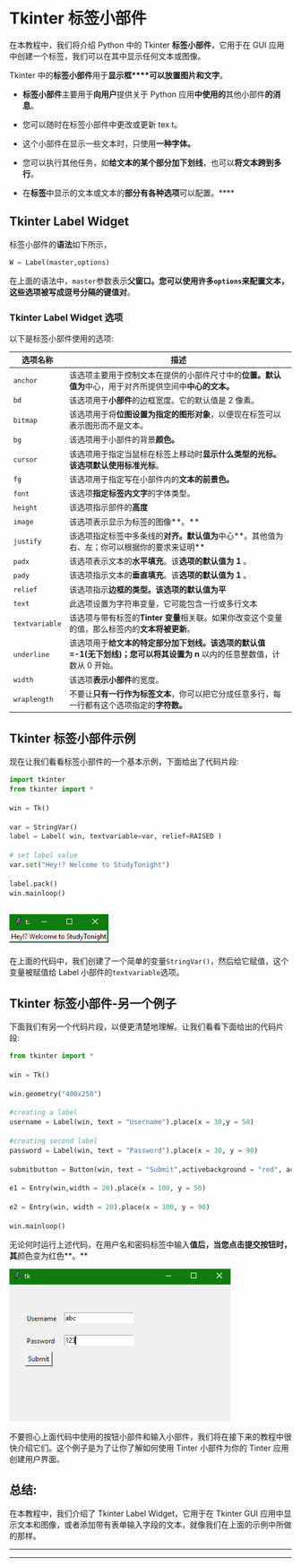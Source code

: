 # Tkinter 标签小部件

在本教程中，我们将介绍 Python 中的 Tkinter **标签小部件**，它用于在 GUI 应用中创建一个标签，我们可以在其中显示任何文本或图像。

Tkinter 中的**标签小部件**用于**显示框****可以放置图片和文字**。

*   **标签小部件**主要用于**向用户**提供关于 Python 应用**中使用的**其他小部件**的消息**。

*   您可以随时在标签小部件中更改或更新 tex t。

*   这个小部件在显示一些文本时，只使用**一种字体。**

*   您可以执行其他任务，如**给文本的某个部分加下划线**，也可以**将文本跨到多行**。

*   在**标签**中显示的文本或文本的**部分有各种选项**可以配置。****

## Tkinter Label Widget

标签小部件的**语法**如下所示，

```py
W = Label(master,options) 
```

在上面的语法中，`master`参数表示**父窗口。**您可以使用许多`options`来配置文本，这些选项被写成**逗号分隔的键值对**。

### Tkinter Label Widget 选项

以下是标签小部件使用的选项:

| **选项名称** | **描述** |
| --- | --- |
| `anchor` | 该选项主要用于控制文本在提供的小部件尺寸中的**位置。默认值为**中心，用于对齐所提供空间中**中心的文本。** |
| `bd` | 该选项用于**小部件**的边框宽度。它的默认值是 2 像素。 |
| `bitmap` | 该选项用于将**位图设置为指定的图形对象**，以便现在标签可以表示图形而不是文本。 |
| `bg` | 该选项用于小部件的背景**颜色。** |
| `cursor` | 该选项用于指定当鼠标在标签上移动时**显示什么类型的光标。**该选项默认使用**标准光标**。 |
| `fg` | 该选项用于指定写在小部件内的**文本的前景色。** |
| `font` | 该选项**指定标签内文字**的字体类型。 |
| `height` | 该选项指示部件的**高度** |
| `image` | 该选项表示显示为标签的图像**。** |
| `justify` | 该选项指定标签中多条线的**对齐。默认值为**中心**。其他值为右、左；你可以根据你的要求来证明** |
| `padx` | 该选项表示文本的**水平填充**。该**选项的默认值为 1** 。 |
| `pady` | 该选项指示文本的**垂直填充**。该**选项的默认值为 1** 。 |
| `relief` | 该选项指示**边框的类型。**该选项的默认值为**平** |
| `text` | 此选项设置为字符串变量，它可能包含一行或多行文本 |
| `textvariable` | 该选项与带有标签的**Tinter 变量**相关联。如果你改变这个变量的值，那么标签内的**文本将被更新**。 |
| `underline` | 该选项用于**给文本的特定部分加下划线。**该选项的默认值=-1(无下划线)；您可以**将其设置为 n** 以内的任意整数值，计数从 0 开始。 |
| `width` | 该选项**表示小部件**的宽度。 |
| `wraplength` | 不要让**只有一行作为标签文本**，你可以把它分成任意多行，每一行都有这个选项指定的**字符数。** |

## Tkinter 标签小部件示例

现在让我们看看标签小部件的一个基本示例，下面给出了代码片段:

```py
import tkinter
from tkinter import *

win = Tk()

var = StringVar()
label = Label( win, textvariable=var, relief=RAISED )

# set label value
var.set("Hey!? Welcome to StudyTonight")

label.pack()
win.mainloop()
```

## ![](img/3591788bace8c3ee34e743769e545371.png)

在上面的代码中，我们创建了一个简单的变量`StringVar()`，然后给它赋值，这个变量被赋值给 Label 小部件的`textvariable`选项。

## Tkinter 标签小部件-另一个例子

下面我们有另一个代码片段，以便更清楚地理解。让我们看看下面给出的代码片段:

```py
from tkinter import *   

win = Tk()  

win.geometry("400x250")  

#creating a label  
username = Label(win, text = "Username").place(x = 30,y = 50)  

#creating second label  
password = Label(win, text = "Password").place(x = 30, y = 90)  

submitbutton = Button(win, text = "Submit",activebackground = "red", activeforeground = "blue").place(x = 30, y = 120)  

e1 = Entry(win,width = 20).place(x = 100, y = 50)  

e2 = Entry(win, width = 20).place(x = 100, y = 90)    

win.mainloop() 
```

无论何时运行上述代码，在用户名和密码标签中输入**值后，当您点击提交按钮时，其**颜色变为红色**。**

![](img/aa6ac17e71b6e4a2d3d9df2b52e04093.png)

不要担心上面代码中使用的按钮小部件和输入小部件，我们将在接下来的教程中很快介绍它们。这个例子是为了让你了解如何使用 Tinter 小部件为你的 Tinter 应用创建用户界面。

## 总结:

在本教程中，我们介绍了 Tkinter Label Widget，它用于在 Tkinter GUI 应用中显示文本和图像，或者添加带有表单输入字段的文本，就像我们在上面的示例中所做的那样。

* * *

* * *